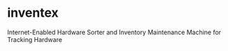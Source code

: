 # inventex
Internet-Enabled Hardware Sorter and Inventory Maintenance Machine for Tracking Hardware
